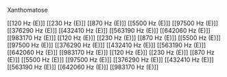Xanthomatose

[[120 Hz (E)]]
[[230 Hz (E)]]
[[870 Hz (E)]]
[[5500 Hz (E)]]
[[97500 Hz (E)]]
[[376290 Hz (E)]]
[[432410 Hz (E)]]
[[563190 Hz (E)]]
[[642060 Hz (E)]]
[[983170 Hz (E)]]
[[120 Hz (E)]]
[[230 Hz (E)]]
[[870 Hz (E)]]
[[5500 Hz (E)]]
[[97500 Hz (E)]]
[[376290 Hz (E)]]
[[432410 Hz (E)]]
[[563190 Hz (E)]]
[[642060 Hz (E)]]
[[983170 Hz (E)]]
[[120 Hz (E)]]
[[230 Hz (E)]]
[[870 Hz (E)]]
[[5500 Hz (E)]]
[[97500 Hz (E)]]
[[376290 Hz (E)]]
[[432410 Hz (E)]]
[[563190 Hz (E)]]
[[642060 Hz (E)]]
[[983170 Hz (E)]]